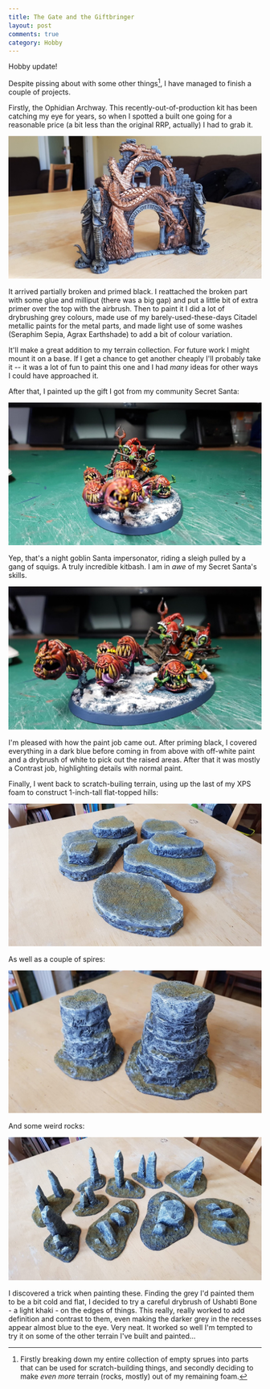 ```yaml
---
title: The Gate and the Giftbringer
layout: post
comments: true
category: Hobby
---
```


Hobby update!

Despite pissing about with some other things[^1], I have managed to finish a couple of projects.

Firstly, the Ophidian Archway. This recently-out-of-production kit has been catching my eye for years, so when I spotted a built one going for a reasonable price (a bit less than the original RRP, actually) I had to grab it.

![Ophidian Archway](/images/2022/02/hobby/archway.jpg)

<!--more-->

It arrived partially broken and primed black. I reattached the broken part with some glue and milliput (there was a big gap) and put a little bit of extra primer over the top with the airbrush. Then to paint it I did a lot of drybrushing grey colours, made use of my barely-used-these-days Citadel metallic paints for the metal parts, and made light use of some washes (Seraphim Sepia, Agrax Earthshade) to add a bit of colour variation.

It'll make a great addition to my terrain collection. For future work I might mount it on a base. If I get a chance to get another cheaply I'll probably take it -- it was a lot of fun to paint this one and I had *many* ideas for other ways I could have approached it.

After that, I painted up the gift I got from my community Secret Santa:

![Squig sleigh - front view](/images/2022/02/hobby/santa-01.jpg "Truly a horrible git")

Yep, that's a night goblin Santa impersonator, riding a sleigh pulled by a gang of squigs. A truly incredible kitbash. I am in *awe* of my Secret Santa's skills.

![Squig sleigh - left view](/images/2022/02/hobby/santa-02.jpg)

I'm pleased with how the paint job came out. After priming black, I covered everything in a dark blue before coming in from above with off-white paint and a drybrush of white to pick out the raised areas. After that it was mostly a Contrast job, highlighting details with normal paint.

Finally, I went back to scratch-builing terrain, using up the last of my XPS foam to construct 1-inch-tall flat-topped hills:

![Cliffs](/images/2022/02/hobby/terrain/cliffs.jpg)

As well as a couple of spires:

![Spires](/images/2022/02/hobby/terrain/spires.jpg)

And some weird rocks:

![Rocks](/images/2022/02/hobby/terrain/rocks.jpg)

I discovered a trick when painting these. Finding the grey I'd painted them to be a bit cold and flat, I decided to try a careful drybrush of Ushabti Bone - a light khaki - on the edges of things. This really, really worked to add definition and contrast to them, even making the darker grey in the recesses appear almost blue to the eye. Very neat. It worked so well I'm tempted to try it on some of the other terrain I've built and painted...

[^1]: Firstly breaking down my entire collection of empty sprues into parts that can be used for scratch-building things, and secondly deciding to make *even more* terrain (rocks, mostly) out of my remaining foam.

